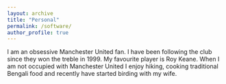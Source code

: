 ```yaml
---
layout: archive
title: "Personal"
permalink: /software/
author_profile: true
---
```


I am an obsessive Manchester United fan. I have been following the club since they won the treble in 1999. My favourite player is Roy Keane. When I am not occupied 
with Manchester United I enjoy hiking, cooking traditional Bengali food and recently have started birding with my wife.
